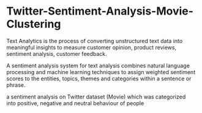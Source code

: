 # Twitter-Sentiment-Analysis-Movie-Clustering
Text Analytics is the process of converting unstructured text data into meaningful insights to measure customer opinion, product reviews, sentiment analysis, customer feedback. 

A sentiment analysis system for text analysis combines natural language processing and machine learning techniques to assign weighted sentiment scores to the entities, topics, themes and categories within a sentence or phrase.


a sentiment analysis on Twitter dataset (Movie) which was categorized into positive, negative and neutral behaviour of people
